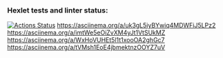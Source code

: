 ### Hexlet tests and linter status:
[![Actions Status](https://github.com/Iliatar/java-project-61/actions/workflows/hexlet-check.yml/badge.svg)](https://github.com/Iliatar/java-project-61/actions)
https://asciinema.org/a/uk3gL5iyBYwiq4MDWFiJ5LPz2
https://asciinema.org/a/imtWe5eOiZvXM4yJt1VtSUkMZ
https://asciinema.org/a/WxHoVUHEt5l1t1xooOA2ghGc7
https://asciinema.org/a/tVMsh1EoE4jbmektnzOOYZ7uV
